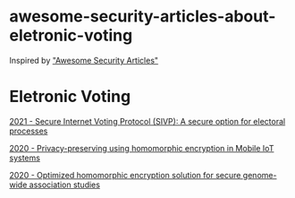 # awesome-security-articles-about-eletronic-voting

Inspired by ["Awesome Security Articles"](https://github.com/irgoncalves/awesome-security-articles) 

# Eletronic Voting

[2021 - Secure Internet Voting Protocol (SIVP): A secure option for electoral processes](https://www.sciencedirect.com/science/article/pii/S1319157820306248)

[2020 - Privacy-preserving using homomorphic encryption in Mobile IoT systems](https://www.sciencedirect.com/science/article/pii/S0140366420319708)

[2020 - Optimized homomorphic encryption solution for secure genome-wide association studies](https://bmcmedgenomics.biomedcentral.com/articles/10.1186/s12920-020-0719-9)
